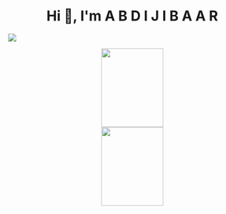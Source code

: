 <h1 align="center">Hi 👋, I'm A B D I J I B A A R </h1>



![](https://komarev.com/ghpvc/?username=your-github-abduljabarMoh&color=blueviolet&style=flat-square)


<div align="center">
  <a href="https://github.com/abduljabarMoh">
  <img height="160em" width="50%" src="https://github-readme-stats.vercel.app/api?username=abduljabarMoh&show_icons=true&theme=dracula&include_all_commits=true&count_private=true"/>
  <img height="160em"  width="50%" src="https://github-readme-stats.vercel.app/api/top-langs/?username=abduljabarMoh&layout=compact&langs_count=7&theme=dracula"/>
</div>


 


